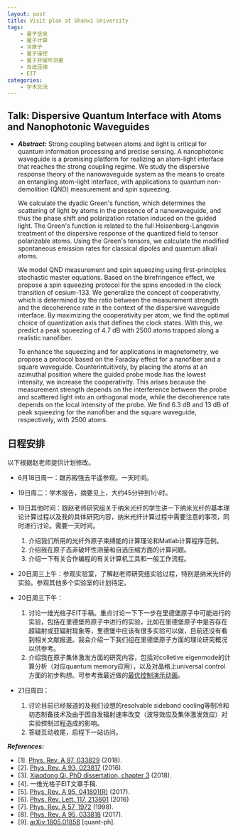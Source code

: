 ```yaml
---
layout: post
title: Visit plan at Shanxi University
tags:
    - 量子信息
    - 量子计算
    - 冷原子
    - 量子操控
    - 量子非破坏测量
    - 自选压缩
    - EIT
categories:
    - 学术交流
---
```


## Talk: Dispersive Quantum Interface with Atoms and Nanophotonic Waveguides

+ ***Abstract:*** Strong coupling between atoms and light is critical for quantum information processing and precise sensing. A nanophotonic waveguide is a promising platform for realizing an atom-light interface that reaches the strong coupling regime. We study the dispersive response theory of the nanowaveguide system as the means to create an entangling atom-light interface, with applications to quantum non-demolition (QND) measurement and spin squeezing.

    We calculate the dyadic Green's function, which determines the scattering of light by atoms in the presence of a nanowaveguide, and thus the phase shift and polarization rotation induced on the guided light. The Green's function is related to the full Heisenberg-Langevin treatment of the dispersive response of the quantized field to tensor polarizable atoms. Using the Green's tensors, we calculate the modified spontaneous emission rates for classical dipoles and quantum alkali atoms.

    We model QND measurement and spin squeezing using first-principles stochastic master equations. Based on the birefringence effect, we propose a spin squeezing protocol for the spins encoded in the clock transition of cesium-133. We generalize the concept of cooperativity, which is determined by the ratio between the measurement strength and the decoherence rate in the context of the dispersive waveguide interface. By maximizing the cooperativity per atom, we find the optimal choice of quantization axis that defines the clock states. With this, we predict a peak squeezing of 4.7 dB with 2500 atoms trapped along a realistic nanofiber.

    To enhance the squeezing and for applications in magnetometry, we propose a protocol based on the Faraday effect for a nanofiber and a square waveguide. Counterintuitively, by placing the atoms at an azimuthal position where the guided probe mode has the lowest intensity, we increase the cooperativity.  This arises because the measurement strength depends on the interference between the probe and scattered light into an orthogonal mode, while the decoherence rate depends on the local intensity of the probe. We find 6.3  dB and 13 dB of peak squeezing for the nanofiber and the square waveguide, respectively, with 2500 atoms.

## 日程安排
以下根据赵老师提供计划修改。

+ 6月18日周一：跟苏殿强去平遥参观。一天时间。
+ 19日周二：学术报告，摘要见上，大约45分钟到1小时。
+ 19日其他时间：跟赵老师研究组关于纳米光纤的学生讲一下纳米光纤的基本理论计算过程以及我的具体研究内容，纳米光纤计算过程中需要注意的事项，同时进行讨论。需要一天时间。
    1. 介绍我们所用的光纤外原子束缚能的计算理论和Matlab计算程序范例。
    2. 介绍我在原子态非破坏性测量和自选压缩方面的计算问题。
    3. 介绍一下有关合作编程的有关计算机工具和一般工作流程。
+ 20日周三上午：参观实验室，了解赵老师研究组实验过程，特别是纳米光纤的实验。参观其他多个实验室的计划待定。
+ 20日周三下午：
    1. 讨论一维光格子EIT手稿。重点讨论一下下一步在里德堡原子中可能进行的实验，包括在里德堡热原子中进行的实验，比如在里德堡原子中是否存在超辐射或亚辐射现象等，里德堡中应该有很多实验可以做，目前还没有看到相关文献报道。我会介绍一下我们组在里德堡原子方面的理论研究概况以供参考。
    2. 介绍我在原子集体激发方面的研究内容，包括对colletive eigenmode的计算分析（对应quantum memory应用），以及对晶格上universal control方面的初步构想。可参考我最近做的[最优控制演示动画](https://v.youku.com/v_show/id_XMzY1NjYxOTE2NA.html)。

+ 21日周四：
    1. 讨论目前已经报道的及我们设想的resolvable sideband cooling等制冷和初态制备技术及由于因自发辐射速率改变（波导效应及集体激发效应）对实验控制过程造成的影响。
    2. 答疑互动收尾，启程下一站访问。


***References:***

+ [1]. [Phys. Rev. A 97, 033829](https://dx.doi.org/10.1103/PhysRevA.97.033829) (2018).
+ [2]. [Phys. Rev. A 93, 023817](https://dx.doi.org/10.1103/PhysRevA.93.023817) (2016).
+ [3]. [Xiaodong Qi, PhD dissertation, chapter 3](https://dx.doi.org/10.5281/zenodo.1216258) (2018).
+ [4]. 一维光格子EIT文章手稿.
+ [5]. [Phys. Rev. A 95, 041801(R)](https://journals.aps.org/pra/abstract/10.1103/PhysRevA.95.041801) (2017).
+ [6]. [Phys. Rev. Lett. 117, 213601](https://journals.aps.org/prl/abstract/10.1103/PhysRevLett.117.213601) (2016)
+ [7]. [Phys. Rev. A 57, 1972](https://dx.doi.org/10.1103/PhysRevA.57.1972) (1998).
+ [8]. [Phys. Rev. A 95, 033818](https://link.aps.org/doi/10.1103/PhysRevA.95.033818) (2017).
+ [9]. [arXiv:1805.01858](https://arxiv.org/abs/1805.01858) [quant-ph].
